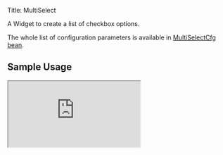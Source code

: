 Title: MultiSelect


A Widget to create a list of checkbox options.

<script src='http://snippets.ariatemplates.com/snippets/github.com/ariatemplates/documentation-code/%VERSION%/snippets/widgets/multiselect/Snippet.tpl?tag=wgtMultiSelect&lang=at&outdent=true'></script>

The whole list of configuration parameters is available in [MultiSelectCfg bean](http://ariatemplates.com/api/#aria.widgets.CfgBeans:MultiSelectCfg).

## Sample Usage

<iframe class='samples' src='http://snippets.ariatemplates.com/samples/github.com/ariatemplates/documentation-code/%VERSION%/samples/widgets/multiselect/?skip=1' ></iframe>